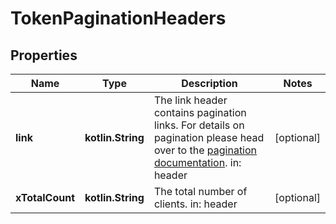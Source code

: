 
# TokenPaginationHeaders

## Properties
| Name | Type | Description | Notes |
| ------------ | ------------- | ------------- | ------------- |
| **link** | **kotlin.String** | The link header contains pagination links.  For details on pagination please head over to the [pagination documentation](https://www.ory.sh/docs/ecosystem/api-design#pagination).  in: header |  [optional] |
| **xTotalCount** | **kotlin.String** | The total number of clients.  in: header |  [optional] |



